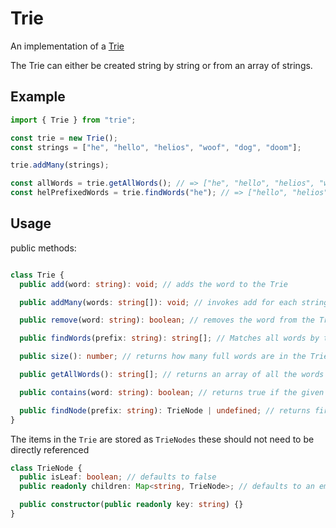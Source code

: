 # Trie

An implementation of a [Trie](https://en.wikipedia.org/wiki/Trie) 

The Trie can either be created string by string or from an array of strings.

## Example

```typescript
import { Trie } from "trie";

const trie = new Trie();
const strings = ["he", "hello", "helios", "woof", "dog", "doom"];

trie.addMany(strings);

const allWords = trie.getAllWords(); // => ["he", "hello", "helios", "woof", "dog", "doom"]
const helPrefixedWords = trie.findWords("he"); // => ["hello", "helios"];
```

## Usage

public methods:

```typescript

class Trie {
  public add(word: string): void; // adds the word to the Trie

  public addMany(words: string[]): void; // invokes add for each string

  public remove(word: string): boolean; // removes the word from the Trie, does not delete the node

  public findWords(prefix: string): string[]; // Matches all words by the given prefix

  public size(): number; // returns how many full words are in the Trie

  public getAllWords(): string[]; // returns an array of all the words in the Trie

  public contains(word: string): boolean; // returns true if the given string exists within the tree, may not be a full word

  public findNode(prefix: string): TrieNode | undefined; // returns first match
}
```

The items in the `Trie` are stored as `TrieNodes` these should not need to be directly referenced

```ts
class TrieNode {
  public isLeaf: boolean; // defaults to false
  public readonly children: Map<string, TrieNode>; // defaults to an empty map

  public constructor(public readonly key: string) {}
}
```
